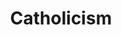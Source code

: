 ---
title: Catholicism
crosslinks:
- AMA
- autotldr
- Christianity
- place
- todayilearned
- worldnews
- CatholicismFAQ
- AskHistorians
- CatholicPolitics
- prolife
- asianamerican
- divineoffice
- Solidarity_Party
- CatholicDating
- videos
- OrthodoxChristianity
- CatholicParenting
- MapPorn
- AskReddit
- CatsStandingUp
---
